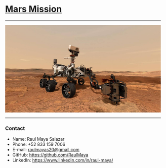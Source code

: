 <h1><u>Mars Mission</u></h1>
<hr>

![Mars](images/mars.jpg)
<hr>

### Contact
* Name: Raul Maya Salazar
* Phone: +52 833 159 7006
* E-mail: raulmayas20@gmail.com
* GitHub: https://github.com/RaulMaya
* LinkedIn: https://www.linkedin.com/in/raul-maya/
